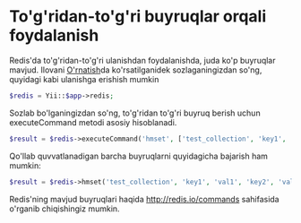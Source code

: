 To'g'ridan-to'g'ri buyruqlar orqali foydalanish
=======================

Redis'da to'g'ridan-to'g'ri ulanishdan foydalanishda, juda ko'p buyruqlar mavjud. 
Ilovani [O'rnatish](installation.md)da ko'rsatilganidek sozlaganingizdan so'ng, quyidagi kabi ulanishga erishish mumkin
```php
$redis = Yii::$app->redis;
```

Sozlab bo'lganingizdan so'ng, to'g'ridan to'g'ri buyruq berish uchun executeCommand metodi asosiy hisoblanadi.

```php
$result = $redis->executeCommand('hmset', ['test_collection', 'key1', 'val1', 'key2', 'val2']);
```

Qo'llab quvvatlanadigan barcha buyruqlarni quyidagicha bajarish ham mumkin:

```php
$result = $redis->hmset('test_collection', 'key1', 'val1', 'key2', 'val2');
```

Redis'ning mavjud buyruqlari haqida <http://redis.io/commands> sahifasida o'rganib chiqishingiz mumkin.
